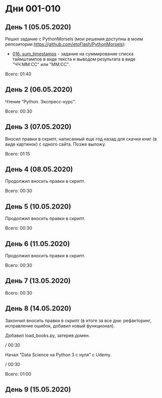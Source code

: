 # Дни 001-010

## День 1 (05.05.2020)

Решил задание с PythonMorsels (мои решения доступны в моем репозитории https://github.com/etoFlash/PythonMorsels):

* [016. sum_timestamps](https://github.com/etoFlash/PythonMorsels/tree/master/sum_timestamps) - задание на суммирование списка таймштампов в виде текста и выводом результата в виде "ЧЧ:ММ:СС" или "ММ:СС".

Всего: 01:40

## День 2 (06.05.2020)

Чтение "Python. Экспресс-курс".

Всего: 00:30

## День 3 (07.05.2020)

Вносил правки в скрипт, написанный еще год назад для скачки книг (в виде картинок) с одного сайта. Позже выложу.

Всего: 01:15

## День 4 (08.05.2020)

Продолжил вносить правки в скрипт.

Всего: 00:30

## День 5 (10.05.2020)

Продолжил вносить правки в скрипт.

Всего: 00:30

## День 6 (11.05.2020)

Продолжил вносить правки в скрипт.

Всего: 00:30

## День 7 (13.05.2020)

Всего: 00:30

## День 8 (14.05.2020)

Закончил вносить правки в скрипт (в итоге за все дни: рефакторинг, исправление ошибок, добавил новый функционал).

Добавил load_books.py, затерев домен.

/ 00:30

Начал "Data Science на Python 3 с нуля" с Udemy.

/ 00:30

Всего: 01:00

## День 9 (15.05.2020)
